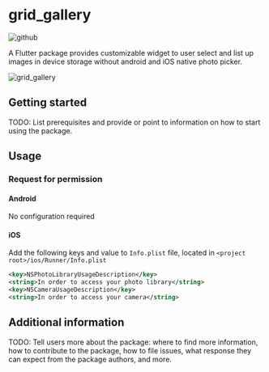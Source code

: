 # grid_gallery
<img src="https://img.shields.io/static/v1?label=platform&message=flutter&color=1ebbfd" alt="github">

A Flutter package provides customizable widget to user select and list up images in device storage without android and iOS native photo picker.

![grid_gallery](https://user-images.githubusercontent.com/83802425/209039655-8841adc0-51e7-4387-bb3e-a89171b34d60.gif)

## Getting started

TODO: List prerequisites and provide or point to information on how to
start using the package.

## Usage
### Request for permission
#### Android
No configuration required

#### iOS
Add the following keys and value to `Info.plist` file, located in `<project root>/ios/Runner/Info.plist`
```xml
<key>NSPhotoLibraryUsageDescription</key>
<string>In order to access your photo library</string>
<key>NSCameraUsageDescription</key>
<string>In order to access your camera</string>
```

## Additional information

TODO: Tell users more about the package: where to find more information, how to
contribute to the package, how to file issues, what response they can expect
from the package authors, and more.
